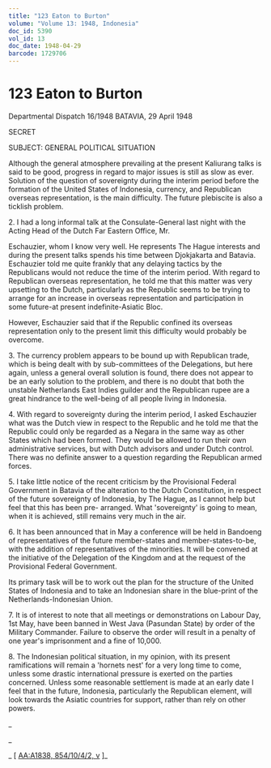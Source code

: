```yaml
---
title: "123 Eaton to Burton"
volume: "Volume 13: 1948, Indonesia"
doc_id: 5390
vol_id: 13
doc_date: 1948-04-29
barcode: 1729706
---
```


# 123 Eaton to Burton

Departmental Dispatch 16/1948 BATAVIA, 29 April 1948

SECRET

SUBJECT: GENERAL POLITICAL SITUATION

Although the general atmosphere prevailing at the present Kaliurang talks is said to be good, progress in regard to major issues is still as slow as ever. Solution of the question of sovereignty during the interim period before the formation of the United States of Indonesia, currency, and Republican overseas representation, is the main difficulty. The future plebiscite is also a ticklish problem.

2\. I had a long informal talk at the Consulate-General last night with the Acting Head of the Dutch Far Eastern Office, Mr.

Eschauzier, whom I know very well. He represents The Hague interests and during the present talks spends his time between Djokjakarta and Batavia. Eschauzier told me quite frankly that any delaying tactics by the Republicans would not reduce the time of the interim period. With regard to Republican overseas representation, he told me that this matter was very upsetting to the Dutch, particularly as the Republic seems to be trying to arrange for an increase in overseas representation and participation in some future-at present indefinite-Asiatic Bloc.

However, Eschauzier said that if the Republic confined its overseas representation only to the present limit this difficulty would probably be overcome.

3\. The currency problem appears to be bound up with Republican trade, which is being dealt with by sub-committees of the Delegations, but here again, unless a general overall solution is found, there does not appear to be an early solution to the problem, and there is no doubt that both the unstable Netherlands East Indies guilder and the Republican rupee are a great hindrance to the well-being of all people living in Indonesia.

4\. With regard to sovereignty during the interim period, I asked Eschauzier what was the Dutch view in respect to the Republic and he told me that the Republic could only be regarded as a Negara in the same way as other States which had been formed. They would be allowed to run their own administrative services, but with Dutch advisors and under Dutch control. There was no definite answer to a question regarding the Republican armed forces.

5\. I take little notice of the recent criticism by the Provisional Federal Government in Batavia of the alteration to the Dutch Constitution, in respect of the future sovereignty of Indonesia, by The Hague, as I cannot help but feel that this has been pre- arranged. What 'sovereignty' is going to mean, when it is achieved, still remains very much in the air.

6\. It has been announced that in May a conference will be held in Bandoeng of representatives of the future member-states and member-states-to-be, with the addition of representatives of the minorities. It will be convened at the initiative of the Delegation of the Kingdom and at the request of the Provisional Federal Government.

Its primary task will be to work out the plan for the structure of the United States of Indonesia and to take an Indonesian share in the blue-print of the Netherlands-Indonesian Union.

7\. It is of interest to note that all meetings or demonstrations on Labour Day, 1st May, have been banned in West Java (Pasundan State) by order of the Military Commander. Failure to observe the order will result in a penalty of one year's imprisonment and a fine of 10,000.

8\. The Indonesian political situation, in my opinion, with its present ramifications will remain a 'hornets nest' for a very long time to come, unless some drastic international pressure is exerted on the parties concerned. Unless some reasonable settlement is made at an early date I feel that in the future, Indonesia, particularly the Republican element, will look towards the Asiatic countries for support, rather than rely on other powers.

_

_

_ [ [AA:A1838, 854/10/4/2, v](http://www.naa.gov.au/cgi-bin/Search?O=I&Number=1729706) ]_
